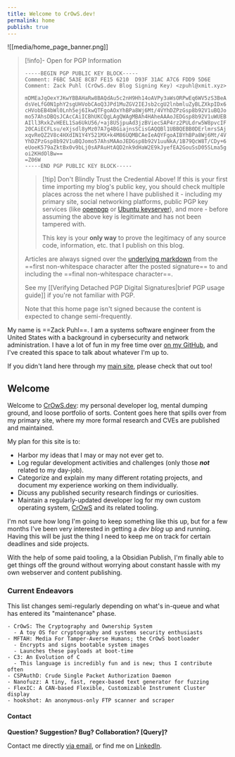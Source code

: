 ```yaml
---
title: Welcome to CrOwS.dev!
permalink: home
publish: true
---
```

![[media/home_page_banner.png]]

> [!info]- Open for PGP Information
> ```
> -----BEGIN PGP PUBLIC KEY BLOCK-----
> Comment: F6BC 5A3E 8CB7 FE15 6210  D93F 31AC A7C6 FDD9 5D6E
> Comment: Zack Puhl (CrOwS.dev Blog Signing Key) <zpuhl@xmit.xyz>
>
> mDMEaJqOexYJKwYBBAHaRw8BAQdAu5c2nH9Hh14oAVPy3aWsORPwEq6WV5zS3BeA
> dsVeLfG0N1phY2sgUHVobCAoQ3JPd1MuZGV2IEJsb2cgU2lnbmluZyBLZXkpIDx6
> cHVobEB4bWl0Lnh5ej6IkwQTFgoAOxYhBPa8Wj6Mt/4VYhDZPzGsp8b92V1uBQJo
> mo57AhsDBQsJCAcCAiICBhUKCQgLAgQWAgMBAh4HAheAAAoJEDGsp8b92V1uWUEB
> AIll3RxkZvHEEL1Sa6UkU56/+aj8USjpuAd3jzBViecSAP4rz2PULdrw5W8pvcIF
> 20CAiECFLsu/eXjsdl8yMz07A7g4BGiajnsSCisGAQQBl1UBBQEBB0DErlmrsSAj
> xqvReQZ2V8c4HXdIN1Y4Y521MX+k4M86UQMBCAeIeAQYFgoAIBYhBPa8Wj6Mt/4V
> YhDZPzGsp8b92V1uBQJomo57AhsMAAoJEDGsp8b92V1uuNkA/1B79QcW8T/CDy+6
> eUoeK579aZktBx0v9bLj0sAPAuHtAQD2nk9dHaW2E9kJyefEA2GouSsD05SLma5g
> oi2KHdOlBw==
> =Z06W
> -----END PGP PUBLIC KEY BLOCK-----
> ```
> > [!tip] Don't Blindly Trust the Credential Above!
> > If this is your first time importing my blog's public key, you should check multiple places across the net where I have published it - including my primary site, social networking platforms, public PGP key services (like [openpgp](https://keys.openpgp.org/search?q=zpuhl@xmit.xyz) or [Ubuntu keyserver](https://keyserver.ubuntu.com/pks/lookup?search=zpuhl%40xmit.xyz&fingerprint=on&op=index)), and more - before assuming the above key is legitimate and has not been tampered with.
> > 
> > This key is your **only way** to prove the legitimacy of any source code, information, etc. that I publish on this blog.
>
> Articles are always signed over the [underlying markdown](https://github.com/NotsoanoNimus/crows-dev-blog) from the ==first non-whitespace character after the posted signature== to and including the ==final non-whitespace character==.
> 
> See my [[Verifying Detached PGP Digital Signatures|brief PGP usage guide]] if you're not familiar with PGP.
>
> Note that this home page isn't signed because the content is expected to change semi-frequently.

My name is ==Zack Puhl==. I am a systems software engineer from the United States  with a background in cybersecurity and network administration. I have a lot of fun in my free time over [on my GitHub](https://github.com/NotsoanoNimus), and I've created this space to talk about whatever I'm up to.

If you didn't land here through my [main site](https://xmit.xyz/), please check that out too!

## Welcome

Welcome to [CrOwS.dev](https://crows.dev/): my personal developer log, mental dumping ground, and loose portfolio of sorts. Content goes here that spills over from my primary site, where my more formal research and CVEs are published and maintained.

My plan for this site is to:
- Harbor my ideas that I may or may not ever get to.
- Log regular development activities and challenges (only those ***not*** related to my day-job).
- Categorize and explain my many different rotating projects, and document my experience working on them individually.
- Dicuss any published security research findings or curiosities.
- Maintain a regularly-updated developer log for my own custom operating system, [CrOwS](https://github.com/NotsoanoNimus/CrOwS) and its related tooling.

I'm not sure how long I'm going to keep something like this up, but for a few months I've been very interested in getting a _dev blog_ up and running. Having this will be just the thing I need to keep me on track for certain deadlines and side projects.

With the help of some paid tooling, a la Obsidian Publish, I'm finally able to get things off the ground without worrying about constant hassle with my own webserver and content publishing.

### Current Endeavors
This list changes semi-regularly depending on what's in-queue and what has entered its "maintenance" phase.
```
- CrOwS: The Cryptography and Ownership System
  - A toy OS for cryptography and systems security enthusiasts
- MFTAH: Media For Tamper-Averse Humans; the CrOwS bootloader
  - Encrypts and signs bootable system images
  - Launches these payloads at boot-time
- C3: An Evolution of C
  - This language is incredibly fun and is new; thus I contribute often
- CSPAuthD: Crude Single Packet Authorization Daemon
- Nanofuzz: A tiny, fast, regex-based text generator for fuzzing
- FlexIC: A CAN-based Flexible, Customizable Instrument Cluster display
- hookshot: An anonymous-only FTP scanner and scraper
```
#### Contact

**Question? Suggestion? Bug? Collaboration? \[Query\]?**

Contact me directly [via email](mailto:crows@xmit.xyz), or find me on [LinkedIn](https://linkedin.com/in/xmit-xyz/).